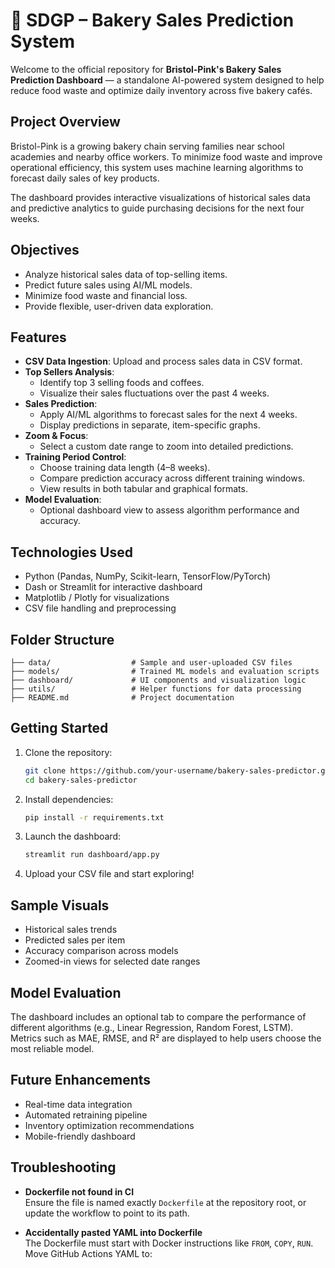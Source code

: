 # 🥐 SDGP – Bakery Sales Prediction System

Welcome to the official repository for **Bristol-Pink's Bakery Sales Prediction Dashboard** — a standalone AI-powered system designed to help reduce food waste and optimize daily inventory across five bakery cafés.

## Project Overview

Bristol-Pink is a growing bakery chain serving families near school academies and nearby office workers. To minimize food waste and improve operational efficiency, this system uses machine learning algorithms to forecast daily sales of key products.

The dashboard provides interactive visualizations of historical sales data and predictive analytics to guide purchasing decisions for the next four weeks.

## Objectives

- Analyze historical sales data of top-selling items.
- Predict future sales using AI/ML models.
- Minimize food waste and financial loss.
- Provide flexible, user-driven data exploration.

## Features

- **CSV Data Ingestion**: Upload and process sales data in CSV format.
- **Top Sellers Analysis**:
  - Identify top 3 selling foods and coffees.
  - Visualize their sales fluctuations over the past 4 weeks.
- **Sales Prediction**:
  - Apply AI/ML algorithms to forecast sales for the next 4 weeks.
  - Display predictions in separate, item-specific graphs.
- **Zoom & Focus**:
  - Select a custom date range to zoom into detailed predictions.
- **Training Period Control**:
  - Choose training data length (4–8 weeks).
  - Compare prediction accuracy across different training windows.
  - View results in both tabular and graphical formats.
- **Model Evaluation**:
  - Optional dashboard view to assess algorithm performance and accuracy.

## Technologies Used

- Python (Pandas, NumPy, Scikit-learn, TensorFlow/PyTorch)
- Dash or Streamlit for interactive dashboard
- Matplotlib / Plotly for visualizations
- CSV file handling and preprocessing

## Folder Structure

```
├── data/                  # Sample and user-uploaded CSV files
├── models/                # Trained ML models and evaluation scripts
├── dashboard/             # UI components and visualization logic
├── utils/                 # Helper functions for data processing
├── README.md              # Project documentation
```

## Getting Started

1. Clone the repository:
   ```bash
   git clone https://github.com/your-username/bakery-sales-predictor.git
   cd bakery-sales-predictor
   ```

2. Install dependencies:
   ```bash
   pip install -r requirements.txt
   ```

3. Launch the dashboard:
   ```bash
   streamlit run dashboard/app.py
   ```

4. Upload your CSV file and start exploring!

## Sample Visuals

-  Historical sales trends
-  Predicted sales per item
-  Accuracy comparison across models
-  Zoomed-in views for selected date ranges

## Model Evaluation

The dashboard includes an optional tab to compare the performance of different algorithms (e.g., Linear Regression, Random Forest, LSTM). Metrics such as MAE, RMSE, and R² are displayed to help users choose the most reliable model.

## Future Enhancements

- Real-time data integration
- Automated retraining pipeline
- Inventory optimization recommendations
- Mobile-friendly dashboard

## Troubleshooting

- **Dockerfile not found in CI**  
  Ensure the file is named exactly `Dockerfile` at the repository root, or update the workflow to point to its path.

- **Accidentally pasted YAML into Dockerfile**  
  The Dockerfile must start with Docker instructions like `FROM`, `COPY`, `RUN`. Move GitHub Actions YAML to:
